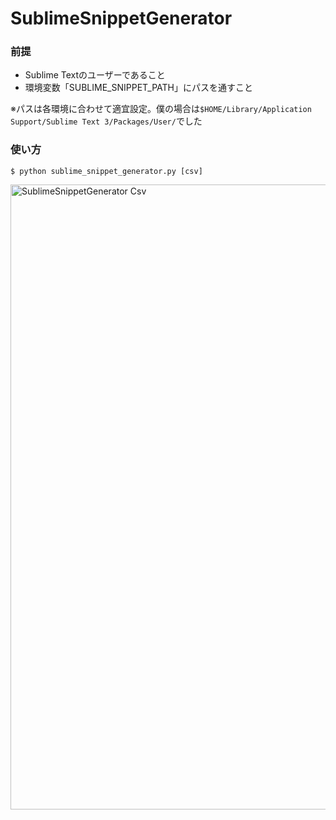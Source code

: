 # SublimeSnippetGenerator

### 前提
- Sublime Textのユーザーであること
- 環境変数「SUBLIME_SNIPPET_PATH」にパスを通すこと

※パスは各環境に合わせて適宜設定。僕の場合は`$HOME/Library/Application Support/Sublime Text 3/Packages/User/`でした

### 使い方
```
$ python sublime_snippet_generator.py [csv]
```

<img width="1000" alt="SublimeSnippetGenerator Csv" src="http://g.recordit.co/jHIjpiR4as.gif">